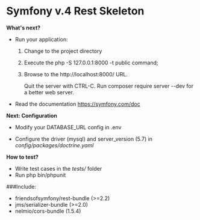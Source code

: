 # Symfony v.4 Rest Skeleton


 __What's next?__


  * Run your application:
    1. Change to the project directory
    2. Execute the php -S 127.0.0.1:8000 -t public command;
    3. Browse to the http://localhost:8000/ URL.

       Quit the server with CTRL-C.
       Run composer require server --dev for a better web server.

  * Read the documentation https://symfony.com/doc


 __Next: Configuration__


  * Modify your DATABASE_URL config in .env

  * Configure the driver (mysql) and
    server_version (5.7) in _config/packages/doctrine.yaml_


 __How to test?__


  * Write test cases in the _tests/_ folder
  * Run php bin/phpunit


###Include:
*  friendsofsymfony/rest-bundle (>=2.2)
*  jms/serializer-bundle (>=2.0)
*  nelmio/cors-bundle (1.5.4)
